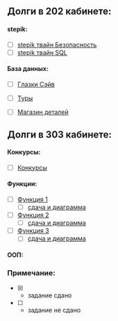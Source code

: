## Долги в 202 кабинете:
#### stepik:
 - [ ] [stepik твайн Безопасность](https://drive.google.com/drive/folders/1GQtrinGFpIPNXeP-PQ0tp8cGHVB0JRBJ?usp=drive_link)
 - [ ] [stepik твайн SQL](https://drive.google.com/drive/folders/1lfJLdGJDzV5O5G-YGzbWOCzP8xdM4S_K?usp=drive_link)
#### База данных:
 - [ ] [Глазки Сэйв](https://drive.google.com/drive/folders/19MIIOK3CblqcI40n8bt1kw6S65LorWU0?usp=drive_link)
 - [ ] [Туры](https://drive.google.com/drive/folders/1JfK4L3-y_RXSW7gWYBJF0BgQF9KWT6tH?usp=drive_link)
 - [ ] [Магазин деталей](https://drive.google.com/drive/folders/1DgyykdhXUm_aQ_h8U3tnpGpnmYszHG1L?usp=drive_link)


## Долги в 303 кабинете:
 #### Конкурсы:
 - [ ] [Конкурсы](https://drive.google.com/drive/u/2/folders/1I07I8dQoROk5lhioMBhvssZ_CDzsY89K)
 #### Функции:
 - [ ] [Функция 1]()
   - [ ] [сдача и диаграмма](https://drive.google.com/drive/folders/1mv4mylqbMM9RZOtQNHmvhhnoopQxUGvD?usp=drive_link)
 - [ ] [Функция 2]()
   - [ ] [сдача и диаграмма](https://drive.google.com/drive/folders/14tE30dnrF5pGh0pkwy3uMu3RGq4fxO_M?usp=drive_link)
 - [ ] [Функция 3]()
   - [ ] [сдача и диаграмма](https://drive.google.com/drive/folders/1kYjX-mZ-Rnp_fmJ3RJnJt92F5wKIVGhm?usp=drive_link)
  #### ООП:
 

### Примечание:
 - [x] - задание сдано
 - [ ] - задание не сдано
